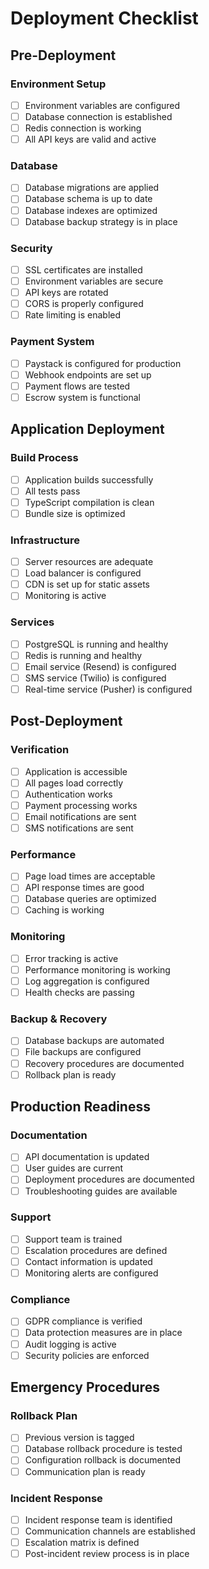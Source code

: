 # Deployment Checklist

## Pre-Deployment

### Environment Setup
- [ ] Environment variables are configured
- [ ] Database connection is established
- [ ] Redis connection is working
- [ ] All API keys are valid and active

### Database
- [ ] Database migrations are applied
- [ ] Database schema is up to date
- [ ] Database indexes are optimized
- [ ] Database backup strategy is in place

### Security
- [ ] SSL certificates are installed
- [ ] Environment variables are secure
- [ ] API keys are rotated
- [ ] CORS is properly configured
- [ ] Rate limiting is enabled

### Payment System
- [ ] Paystack is configured for production
- [ ] Webhook endpoints are set up
- [ ] Payment flows are tested
- [ ] Escrow system is functional

## Application Deployment

### Build Process
- [ ] Application builds successfully
- [ ] All tests pass
- [ ] TypeScript compilation is clean
- [ ] Bundle size is optimized

### Infrastructure
- [ ] Server resources are adequate
- [ ] Load balancer is configured
- [ ] CDN is set up for static assets
- [ ] Monitoring is active

### Services
- [ ] PostgreSQL is running and healthy
- [ ] Redis is running and healthy
- [ ] Email service (Resend) is configured
- [ ] SMS service (Twilio) is configured
- [ ] Real-time service (Pusher) is configured

## Post-Deployment

### Verification
- [ ] Application is accessible
- [ ] All pages load correctly
- [ ] Authentication works
- [ ] Payment processing works
- [ ] Email notifications are sent
- [ ] SMS notifications are sent

### Performance
- [ ] Page load times are acceptable
- [ ] API response times are good
- [ ] Database queries are optimized
- [ ] Caching is working

### Monitoring
- [ ] Error tracking is active
- [ ] Performance monitoring is working
- [ ] Log aggregation is configured
- [ ] Health checks are passing

### Backup & Recovery
- [ ] Database backups are automated
- [ ] File backups are configured
- [ ] Recovery procedures are documented
- [ ] Rollback plan is ready

## Production Readiness

### Documentation
- [ ] API documentation is updated
- [ ] User guides are current
- [ ] Deployment procedures are documented
- [ ] Troubleshooting guides are available

### Support
- [ ] Support team is trained
- [ ] Escalation procedures are defined
- [ ] Contact information is updated
- [ ] Monitoring alerts are configured

### Compliance
- [ ] GDPR compliance is verified
- [ ] Data protection measures are in place
- [ ] Audit logging is active
- [ ] Security policies are enforced

## Emergency Procedures

### Rollback Plan
- [ ] Previous version is tagged
- [ ] Database rollback procedure is tested
- [ ] Configuration rollback is documented
- [ ] Communication plan is ready

### Incident Response
- [ ] Incident response team is identified
- [ ] Communication channels are established
- [ ] Escalation matrix is defined
- [ ] Post-incident review process is in place
